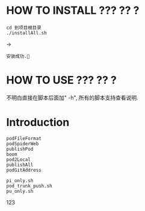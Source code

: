 <!--
 * @Author: Mamba24 akateason@qq.com
 * @Date: 2022-08-16 20:45:07
 * @LastEditors: Mamba24 akateason@qq.com
 * @LastEditTime: 2022-10-31 23:28:53
 * @FilePath: /GoScriptPlayground/readme.md
 * @Description: 
 * 
 * Copyright (c) 2022 by Mamba24 akateason@qq.com, All Rights Reserved. 
-->

# HOW TO INSTALL ??? ?? ?

```
cd 到项目根目录
./installAll.sh
 ```
 ->
 ```
安装成功.🚀
```

# HOW TO USE ??? ?? ?
不明白直接在脚本后面加" -h",  所有的脚本支持查看说明.


# Introduction
```podV
podFileFormat
podSpiderWeb
publishPod
boom
pod2Local
publishAll
podGitAddress

pi_only.sh
pod_trunk_push.sh
pu_only.sh
```
123